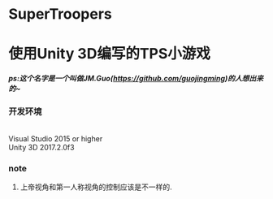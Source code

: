 # SuperTroopers

使用Unity 3D编写的TPS小游戏
===========================

##### ps:这个名字是一个叫做JM.Guo(https://github.com/guojingming)的人想出来的~

### 开发环境
<br>Visual Studio 2015 or higher
<br>Unity 3D 2017.2.0f3


### note
1. 上帝视角和第一人称视角的控制应该是不一样的.